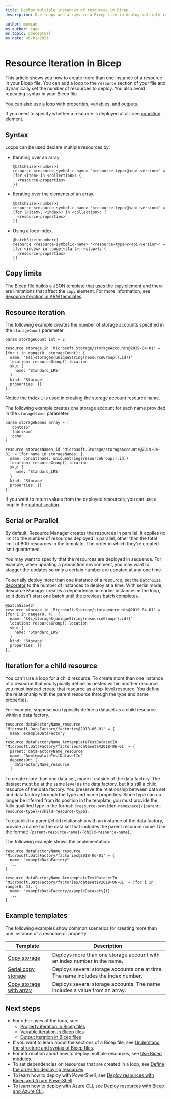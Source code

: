 ```yaml
---
title: Deploy multiple instances of resources in Bicep
description: Use loops and arrays in a Bicep file to deploy multiple instances of resources.

author: mumian
ms.author: jgao
ms.topic: conceptual
ms.date: 06/01/2021
---
```


# Resource iteration in Bicep

This article shows you how to create more than one instance of a resource in your Bicep file. You can add a loop to the `resource` section of your file and dynamically set the number of resources to deploy. You also avoid repeating syntax in your Bicep file.

You can also use a loop with [properties](loop-properties.md), [variables](loop-variables.md), and [outputs](loop-outputs.md).

If you need to specify whether a resource is deployed at all, see [condition element](conditional-resource-deployment.md).

## Syntax

Loops can be used declare multiple resources by:

- Iterating over an array.

  ```bicep
  @batchSize(<number>)
  resource <resource-symbolic-name> '<resource-type>@<api-version>' = [for <item> in <collection>: {
    <resource-properties>
  }]
  ```

- Iterating over the elements of an array.

  ```bicep
  @batchSize(<number>)
  resource <resource-symbolic-name> '<resource-type>@<api-version>' = [for (<item>, <index>) in <collection>: {
    <resource-properties>
  }]
  ```

- Using a loop index.

  ```bicep
  @batchSize(<number>)
  resource <resource-symbolic-name> '<resource-type>@<api-version>' = [for <index> in range(<start>, <stop>): {
    <resource-properties>
  }]
  ```

## Copy limits

The Bicep file builds a JSON template that uses the `copy` element and there are limitations that affect the `copy` element. For more information, see [Resource iteration in ARM templates](../templates/copy-resources.md).

## Resource iteration

The following example creates the number of storage accounts specified in the `storageCount` parameter.

```bicep
param storageCount int = 2

resource storage_id 'Microsoft.Storage/storageAccounts@2019-04-01' = [for i in range(0, storageCount): {
  name: '${i}storage${uniqueString(resourceGroup().id)}'
  location: resourceGroup().location
  sku: {
    name: 'Standard_LRS'
  }
  kind: 'Storage'
  properties: {}
}]
```

Notice the index `i` is used in creating the storage account resource name.

The following example creates one storage account for each name provided in the `storageNames` parameter.

```bicep
param storageNames array = [
  'contoso'
  'fabrikam'
  'coho'
]

resource storageNames_id 'Microsoft.Storage/storageAccounts@2019-04-01' = [for name in storageNames: {
  name: concat(name, uniqueString(resourceGroup().id))
  location: resourceGroup().location
  sku: {
    name: 'Standard_LRS'
  }
  kind: 'Storage'
  properties: {}
}]
```

If you want to return values from the deployed resources, you can use a loop in the [output section](loop-outputs.md).

## Serial or Parallel

By default, Resource Manager creates the resources in parallel. It applies no limit to the number of resources deployed in parallel, other than the total limit of 800 resources in the template. The order in which they're created isn't guaranteed.

You may want to specify that the resources are deployed in sequence. For example, when updating a production environment, you may want to stagger the updates so only a certain number are updated at any one time.

To serially deploy more than one instance of a resource, set the `batchSize` [decorator](./file.md#resource-and-module-decorators) to the number of instances to deploy at a time. With serial mode, Resource Manager creates a dependency on earlier instances in the loop, so it doesn't start one batch until the previous batch completes.

```bicep
@batchSize(2)
resource storage_id 'Microsoft.Storage/storageAccounts@2019-04-01' = [for i in range(0, 4): {
  name: '${i}storage${uniqueString(resourceGroup().id)}'
  location: resourceGroup().location
  sku: {
    name: 'Standard_LRS'
  }
  kind: 'Storage'
  properties: {}
}]
```

## Iteration for a child resource

You can't use a loop for a child resource. To create more than one instance of a resource that you typically define as nested within another resource, you must instead create that resource as a top-level resource. You define the relationship with the parent resource through the type and name properties.

For example, suppose you typically define a dataset as a child resource within a data factory.

```bicep
resource dataFactoryName_resource 'Microsoft.DataFactory/factories@2018-06-01' = {
  name: exampleDataFactory
...
resource dataFactoryName_ArmtemplateTestDatasetIn 'Microsoft.DataFactory/factories/datasets@2018-06-01' = {
  parent: dataFactoryName_resource
  name: 'ArmtemplateTestDatasetIn'
  dependsOn: [
    dataFactoryName_resource
  ]
```

To create more than one data set, move it outside of the data factory. The dataset must be at the same level as the data factory, but it's still a child resource of the data factory. You preserve the relationship between data set and data factory through the type and name properties. Since type can no longer be inferred from its position in the template, you must provide the fully qualified type in the format: `{resource-provider-namespace}/{parent-resource-type}/{child-resource-type}`.

To establish a parent/child relationship with an instance of the data factory, provide a name for the data set that includes the parent resource name. Use the format: `{parent-resource-name}/{child-resource-name}`.

The following example shows the implementation:

```bicep
resource dataFactoryName_resource 'Microsoft.DataFactory/factories@2018-06-01' = {
  name: "exampleDataFactory"
  ...
}

resource dataFactoryName_ArmtemplateTestDatasetIn 'Microsoft.DataFactory/factories/datasets@2018-06-01' = [for i in range(0, 3): {
  name: 'exampleDataFactory/exampleDataset${i}'
  ...
}
```

## Example templates

The following examples show common scenarios for creating more than one instance of a resource or property.

|Template  |Description  |
|---------|---------|
|[Copy storage](https://github.com/Azure/azure-docs-json-samples/blob/master/azure-resource-manager/multipleinstance/copystorage.json) |Deploys more than one storage account with an index number in the name. |
|[Serial copy storage](https://github.com/Azure/azure-docs-json-samples/blob/master/azure-resource-manager/multipleinstance/serialcopystorage.json) |Deploys several storage accounts one at time. The name includes the index number. |
|[Copy storage with array](https://github.com/Azure/azure-docs-json-samples/blob/master/azure-resource-manager/multipleinstance/copystoragewitharray.json) |Deploys several storage accounts. The name includes a value from an array. |

## Next steps

- For other uses of the loop, see:
  - [Property iteration in Bicep files](loop-properties.md)
  - [Variable iteration in Bicep files](loop-variables.md)
  - [Output iteration in Bicep files](loop-outputs.md)
- If you want to learn about the sections of a Bicep file, see [Understand the structure and syntax of Bicep files](file.md).
- For information about how to deploy multiple resources, see [Use Bicep modules](modules.md).
- To set dependencies on resources that are created in a loop, see [Define the order for deploying resources](resource-dependency.md).
- To learn how to deploy with PowerShell, see [Deploy resources with Bicep and Azure PowerShell](deploy-powershell.md).
- To learn how to deploy with Azure CLI, see [Deploy resources with Bicep and Azure CLI](deploy-cli.md).
